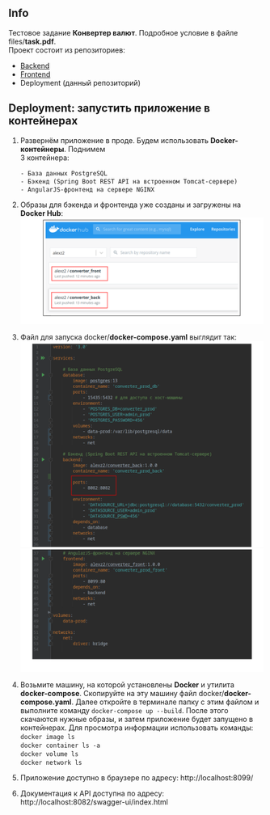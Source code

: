 ## Info

Тестовое задание **Конвертер валют**. Подробное условие в файле files/**task.pdf**.  
Проект состоит из репозиториев:
- [Backend](https://github.com/aleksey-nsk/currency_converter_backend) 
- [Frontend](https://github.com/aleksey-nsk/currency_converter_frontend)
- Deployment (данный репозиторий)

## Deployment: запустить приложение в контейнерах

1. Развернём приложение в проде. Будем использовать **Docker-контейнеры**. Поднимем  
   3 контейнера:

       - База данных PostgreSQL
       - Бэкенд (Spring Boot REST API на встроенном Tomcat-сервере)       
       - AngularJS-фронтенд на сервере NGINX

2. Образы для бэкенда и фронтенда уже созданы и загружены на **Docker Hub**:  
   ![](https://github.com/aleksey-nsk/currency_converter_deployment/blob/master/screenshots/01_1_docker_hub.png)  
   
3. Файл для запуска docker/**docker-compose.yaml** выглядит так:  
   ![](https://github.com/aleksey-nsk/currency_converter_deployment/blob/master/screenshots/02_1_file_for_run.png)  
   ![](https://github.com/aleksey-nsk/currency_converter_deployment/blob/master/screenshots/02_2_file_for_run.png)  

4. Возьмите машину, на которой установлены **Docker** и утилита **docker-compose**. Скопируйте на эту машину
   файл docker/**docker-compose.yaml**. Далее откройте в терминале папку с этим файлом и выполните
   команду `docker-compose up --build`. После этого скачаются нужные образы, и затем
   приложение будет запущено в контейнерах. Для просмотра информации использовать команды:    
   `docker image ls`  
   `docker container ls -a`  
   `docker volume ls`  
   `docker network ls`  
   
5. Приложение доступно в браузере по адресу: http://localhost:8099/

6. Документация к API доступна по адресу: http://localhost:8082/swagger-ui/index.html
